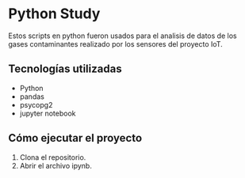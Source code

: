 # Python Study
Estos scripts en python fueron usados para el analisis de datos de los gases contaminantes realizado por los sensores del proyecto IoT.

## Tecnologías utilizadas
- Python
- pandas
- psycopg2
- jupyter notebook

## Cómo ejecutar el proyecto
1. Clona el repositorio.
2. Abrir el archivo ipynb.
